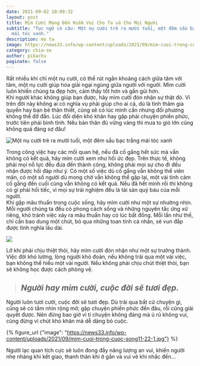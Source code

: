 ```yaml
---
date: 2021-09-02 10:09:32
layout: post
title: Mỉm Cười Mang Đến Niềm Vui Cho Ta và Cho Mọi Người
subtitle: "Tục ngữ có câu: Một nụ cười trẻ ra mười tuổi, một đêm sầu bạc trắng
  mái tóc xanh."
description: mo ta
image: https://news33.info/wp-content/uploads/2021/09/mim-cuoi-trong-cuoc-song-giup-ban-tre-hon-dang-yeu-hon.png
category: chia-se
author: pikachu
paginate: false
---
```

Rất nhiều khi chỉ một nụ cười, có thể rút ngắn khoảng cách giữa tâm với tâm, một nụ cười giúp hóa giải ngại ngùng giữa người với người. Mỉm cười luôn khiến chúng ta đẹp hơn, cảm thấy tốt hơn và gần gũi hơn.\
Khi người khác không giúp bạn được, hãy mỉm cười đón nhận sự thật đó. Vì trên đời này không ai có nghĩa vụ phải giúp cho ai cả, dù là tình thâm gia quyến hay bạn bè thân thiết, cũng sẽ có lúc mình cần nhưng đối phương không thể đỡ đần. Lúc đối diện khó khăn hay gặp phải chuyện phiền phức, trước tiên phải bình tĩnh. Nếu bản thân đủ vững vàng thì mưa to gió lớn cũng không quá đáng sợ đâu!

![Một nụ cười trẻ ra mười tuổi, một đêm sầu bạc trắng mái tóc xanh](https://news33.info/wp-content/uploads/2021/09/nu-cuoi-con-gai.jpg "Một nụ cười trẻ ra mười tuổi, một đêm sầu bạc trắng mái tóc xanh")

Trong công việc hay các mối quan hệ, nếu đã cố gắng hết sức mà vẫn không có kết quả, hãy mỉm cười xem như hồi ức đẹp. Trên thực tế, không phải mọi nỗ lực đều đưa đến thành công, không phải mọi sự cho đi đều nhận được hồi đáp như ý. Có một số việc dù cố gắng vẫn không thể viên mãn, có một số người dù mong chờ vẫn không thể gặp lại, một vài tình cảm cố gắng đến cuối cùng vẫn không có kết quả. Nếu đã hết mình rồi thì không có gì phải hối tiếc, vì mọi sự trải nghiệm đều là tài sản quý báu của mỗi người.\
Khi gặp mâu thuẩn trong cuộc sống, hãy mỉm cười như một sự nhường nhịn. Mỗi người chúng ta đều có phong cách sống và những nguyên tắc ứng xử riêng, khó tránh việc xảy ra mâu thuẩn hay có lúc bất đồng. Mỗi lần như thế, chỉ cần bao dung một chút, bỏ qua những toan tính cá nhân, sẽ vun đắp được tình nghĩa lâu dài.

![](https://news33.info/wp-content/uploads/2021/09/nho-nhe-khi-ban-cuoi-ca-the-gioi-se-mim-cuoi-voi-ban.jpg)

Lỡ khi phải chịu thiệt thòi, hãy mỉm cười đón nhận như một sự trưởng thành. Việc đời khó lường, lòng người khó đoán, nếu không trải qua một vài việc, bạn không thể hiểu một vài người. Nếu không phải chịu chút thiệt thòi, bạn sẽ không học được cách phòng vệ.

> ## *Người hay mỉm cười, cuộc đời sẽ tươi đẹp.*

Người luôn tươi cười, cuộc đời sẽ tươi đẹp. Dù trải qua bất cứ chuyện gì, cũng sẽ có tầm nhìn rộng mở; gặp chuyện phiền phức đến đâu, rồi cũng giải quyết được. Nên đừng bao giờ vì tí chuyện không đáng mà ủ rũ không vui, cũng đừng vì chút khó khăn mà dễ dàng bỏ cuộc.

{% figure_url {"image": "https://news33.info/wp-content/uploads/2021/09/mim-cuoi-trong-cuoc-song11-22-1.jpg"} %}

Người lạc quan tích cực sẽ luôn đong đầy năng lượng an vui, khiến người nhẹ nhàng khi kết giao, thanh thản khi ở gần và vui vẻ khi nhắc đến…